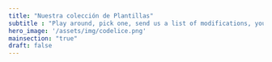 ```yaml
---
title: "Nuestra colección de Plantillas"
subtitle : "Play around, pick one, send us a list of modifications, your website will be online in 48h."
hero_image: '/assets/img/codelice.png'
mainsection: "true"
draft: false
---
```


